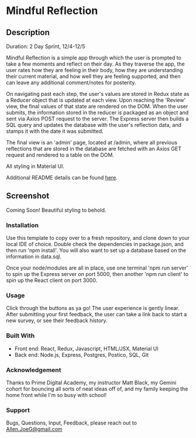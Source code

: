 # Mindful Reflection

## Description
Duration: 2 Day Sprint, 12/4-12/5

Mindful Reflection is a simple app through which the user is prompted to take a few moments and reflect on their day. As they traverse the app, the user rates how they are feeling in their body, how they are understanding their current material, and how well they are feeling supported, and then can leave any additional comment/notes for posterity. 

On navigating past each step, the user's values are stored in Redux state as a Reducer object that is updated at each view. Upon reaching the 'Review' view, the final values of that state are rendered on the DOM. When the user submits, the information stored in the reducer is packaged as an object and sent via Axios POST request to the server. The Express server then builds a SQL query and updates the database with the user's reflection data, and stamps it with the date it was submitted.

The final view is an 'admin' page, located at /admin, where all previous reflections that are stored in the database are fetched with an Axios GET request and rendered to a table on the DOM.

All styling in Material UI.

Additional README details can be found [here](https://github.com/PrimeAcademy/readme-template/blob/master/README.md).

## Screenshot
  Coming Soon! Beautiful styling to behold.

### Installation
  Use this template to copy over to a fresh repository, and clone down to your local IDE of choice. Double check the dependencies in package.json, and then run 'npm install'. You will also want to set up a database based on the information in data.sql.
  
  Once your node/modules are all in place, use one terminal 'npm run server' to spin up the Express server on port 5000, then another 'npm run client' to spin up the React client on port 3000.

### Usage
  Click through the buttons as ya go! The user experience is gently linear. After submitting your first feedback, the user can take a link back to start a new survey, or see their feedback history.

### Built With
  - Front end: React, Redux, Javascript, HTML/JSX, Material UI
  - Back end: Node.js, Express, Postgres, Postico, SQL, Git

### Acknowledgement
  Thanks to Prime Digital Academy, my instructor Matt Black, my Gemini cohort for bouncing all sorts of neat ideas off of, and my family keeping the home front while I'm so busy with school!

### Support
  Bugs, Questions, Input, Feedback, please reach out to Allen.JoeG@gmail.com
